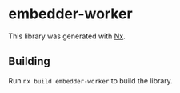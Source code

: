 # embedder-worker

This library was generated with [Nx](https://nx.dev).

## Building

Run `nx build embedder-worker` to build the library.
